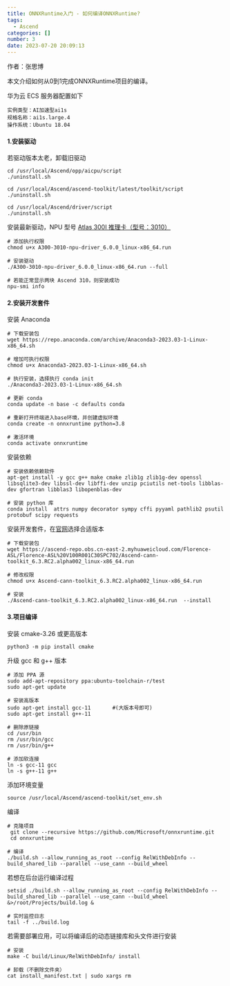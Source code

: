 ```yaml
---
title: ONNXRuntime入门 - 如何编译ONNXRuntime?
tags:
  - Ascend
categories: []
number: 3
date: 2023-07-20 20:09:13
---
```


作者：张思博

本文介绍如何从0到1完成ONNXRuntime项目的编译。

<!--more-->

华为云 ECS 服务器配置如下

```
实例类型：AI加速型ai1s
规格名称：ai1s.large.4
操作系统：Ubuntu 18.04
```

#### 1.安装驱动

若驱动版本太老，卸载旧驱动

```shell
cd /usr/local/Ascend/opp/aicpu/script
./uninstall.sh

cd /usr/local/Ascend/ascend-toolkit/latest/toolkit/script
./uninstall.sh

cd /usr/local/Ascend/driver/script
./uninstall.sh
```

安装最新驱动，NPU 型号 [Atlas 300I 推理卡（型号：3010）](https://www.hiascend.com/zh/hardware/firmware-drivers/community?product=2&model=3&cann=6.3.RC2.alpha002&driver=1.0.18.alpha)

```shell
# 添加执行权限
chmod u+x A300-3010-npu-driver_6.0.0_linux-x86_64.run

# 安装驱动
./A300-3010-npu-driver_6.0.0_linux-x86_64.run --full

# 若能正常显示两块 Ascend 310，则安装成功
npu-smi info
```

#### 2.安装开发套件

安装 Anaconda

```shell
# 下载安装包
wget https://repo.anaconda.com/archive/Anaconda3-2023.03-1-Linux-x86_64.sh

# 增加可执行权限
chmod u+x Anaconda3-2023.03-1-Linux-x86_64.sh

# 执行安装，选择执行 conda init
./Anaconda3-2023.03-1-Linux-x86_64.sh

# 更新 conda
conda update -n base -c defaults conda

# 重新打开终端进入base环境，并创建虚拟环境
conda create -n onnxruntime python=3.8

# 激活环境
conda activate onnxruntime
```

安装依赖

```shell
# 安装依赖依赖软件
apt-get install -y gcc g++ make cmake zlib1g zlib1g-dev openssl libsqlite3-dev libssl-dev libffi-dev unzip pciutils net-tools libblas-dev gfortran libblas3 libopenblas-dev

# 安装 python 库
conda install  attrs numpy decorator sympy cffi pyyaml pathlib2 psutil protobuf scipy requests
```

安装开发套件，在[官网](https://www.hiascend.com/zh/software/cann/community)选择合适版本

```shell
# 下载安装包
wget https://ascend-repo.obs.cn-east-2.myhuaweicloud.com/Florence-ASL/Florence-ASL%20V100R001C30SPC702/Ascend-cann-toolkit_6.3.RC2.alpha002_linux-x86_64.run

# 修改权限
chmod u+x Ascend-cann-toolkit_6.3.RC2.alpha002_linux-x86_64.run

# 安装
./Ascend-cann-toolkit_6.3.RC2.alpha002_linux-x86_64.run  --install
```

#### 3.项目编译

安装 cmake-3.26 或更高版本

```shell
python3 -m pip install cmake
```

升级 gcc 和 g++ 版本

```shell
# 添加 PPA 源
sudo add-apt-repository ppa:ubuntu-toolchain-r/test
sudo apt-get update

# 安装高版本
sudo apt-get install gcc-11       #(大版本号即可)
sudo apt-get install g++-11

# 删除原链接
cd /usr/bin
rm /usr/bin/gcc
rm /usr/bin/g++

# 添加软连接
ln -s gcc-11 gcc
ln -s g++-11 g++
```

添加环境变量

```shell
source /usr/local/Ascend/ascend-toolkit/set_env.sh
```

编译

```shell
# 克隆项目
 git clone --recursive https://github.com/Microsoft/onnxruntime.git
 cd onnxruntime

# 编译
./build.sh --allow_running_as_root --config RelWithDebInfo --build_shared_lib --parallel --use_cann --build_wheel
```

若想在后台运行编译过程

```shell
setsid ./build.sh --allow_running_as_root --config RelWithDebInfo --build_shared_lib --parallel --use_cann --build_wheel &>/root/Projects/build.log &

# 实时监控日志
tail -f ../build.log
```

若需要部署应用，可以将编译后的动态链接库和头文件进行安装

```shell
# 安装
make -C build/Linux/RelWithDebInfo/ install

# 卸载（不删除文件夹）
cat install_manifest.txt | sudo xargs rm
```
